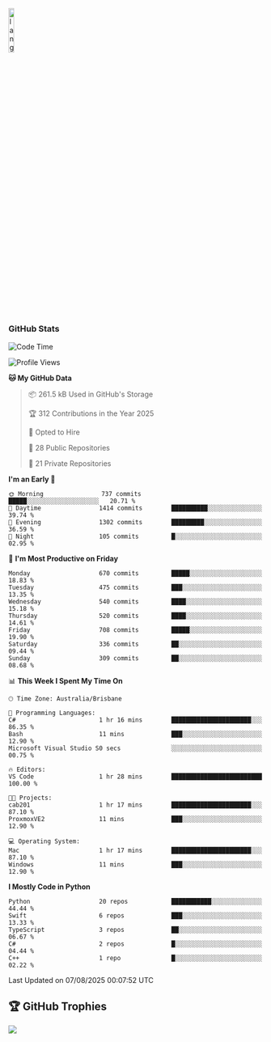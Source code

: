 <p align="left"><img width=15%" src="https://github.com/alansmathew/alansmathew/raw/master/lang.gif" alt="lang image here" /></p>

# <h3 align="left">GitHub Stats</h3>

<!--START_SECTION:waka-->
![Code Time](http://img.shields.io/badge/Code%20Time-607%20hrs%2021%20mins-blue)

![Profile Views](http://img.shields.io/badge/Profile%20Views-1-blue)

**🐱 My GitHub Data** 

> 📦 261.5 kB Used in GitHub's Storage 
 > 
> 🏆 312 Contributions in the Year 2025
 > 
> 💼 Opted to Hire
 > 
> 📜 28 Public Repositories 
 > 
> 🔑 21 Private Repositories 
 > 
**I'm an Early 🐤** 

```text
🌞 Morning                737 commits         █████░░░░░░░░░░░░░░░░░░░░   20.71 % 
🌆 Daytime                1414 commits        ██████████░░░░░░░░░░░░░░░   39.74 % 
🌃 Evening                1302 commits        █████████░░░░░░░░░░░░░░░░   36.59 % 
🌙 Night                  105 commits         █░░░░░░░░░░░░░░░░░░░░░░░░   02.95 % 
```
📅 **I'm Most Productive on Friday** 

```text
Monday                   670 commits         █████░░░░░░░░░░░░░░░░░░░░   18.83 % 
Tuesday                  475 commits         ███░░░░░░░░░░░░░░░░░░░░░░   13.35 % 
Wednesday                540 commits         ████░░░░░░░░░░░░░░░░░░░░░   15.18 % 
Thursday                 520 commits         ████░░░░░░░░░░░░░░░░░░░░░   14.61 % 
Friday                   708 commits         █████░░░░░░░░░░░░░░░░░░░░   19.90 % 
Saturday                 336 commits         ██░░░░░░░░░░░░░░░░░░░░░░░   09.44 % 
Sunday                   309 commits         ██░░░░░░░░░░░░░░░░░░░░░░░   08.68 % 
```


📊 **This Week I Spent My Time On** 

```text
🕑︎ Time Zone: Australia/Brisbane

💬 Programming Languages: 
C#                       1 hr 16 mins        ██████████████████████░░░   86.35 % 
Bash                     11 mins             ███░░░░░░░░░░░░░░░░░░░░░░   12.90 % 
Microsoft Visual Studio S0 secs              ░░░░░░░░░░░░░░░░░░░░░░░░░   00.75 % 

🔥 Editors: 
VS Code                  1 hr 28 mins        █████████████████████████   100.00 % 

🐱‍💻 Projects: 
cab201                   1 hr 17 mins        ██████████████████████░░░   87.10 % 
ProxmoxVE2               11 mins             ███░░░░░░░░░░░░░░░░░░░░░░   12.90 % 

💻 Operating System: 
Mac                      1 hr 17 mins        ██████████████████████░░░   87.10 % 
Windows                  11 mins             ███░░░░░░░░░░░░░░░░░░░░░░   12.90 % 
```

**I Mostly Code in Python** 

```text
Python                   20 repos            ███████████░░░░░░░░░░░░░░   44.44 % 
Swift                    6 repos             ███░░░░░░░░░░░░░░░░░░░░░░   13.33 % 
TypeScript               3 repos             ██░░░░░░░░░░░░░░░░░░░░░░░   06.67 % 
C#                       2 repos             █░░░░░░░░░░░░░░░░░░░░░░░░   04.44 % 
C++                      1 repo              █░░░░░░░░░░░░░░░░░░░░░░░░   02.22 % 
```




 Last Updated on 07/08/2025 00:07:52 UTC
<!--END_SECTION:waka-->

## 🏆 GitHub Trophies

![](https://github-profile-trophy.vercel.app/?username=samh06&theme=discord&no-frame=true&no-bg=false&margin-w=4)
